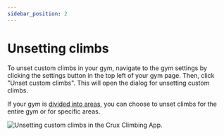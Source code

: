 ```yaml
---
sidebar_position: 2
---
```


# Unsetting climbs

To unset custom climbs in your gym, navigate to the gym settings by clicking the settings button in the top left of your gym page. Then, click "Unset custom climbs". This will open the dialog for unsetting custom climbs.

If your gym is [divided into areas](/docs/documentation-for-gym-staff/managing-your-gym-on-crux/dividing-your-gym-into-areas.md), you can choose to unset climbs for the entire gym or for specific areas.

<img src="/img/unsetting-custom-climbs.png" alt="Unsetting custom climbs in the Crux Climbing App." class="screenshot" />
